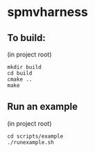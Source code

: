 # spmvharness

## To build:

(in project root)

	mkdir build
	cd build
	cmake ..
	make

## Run an example

(in project root)

	cd scripts/example
	./runexample.sh
